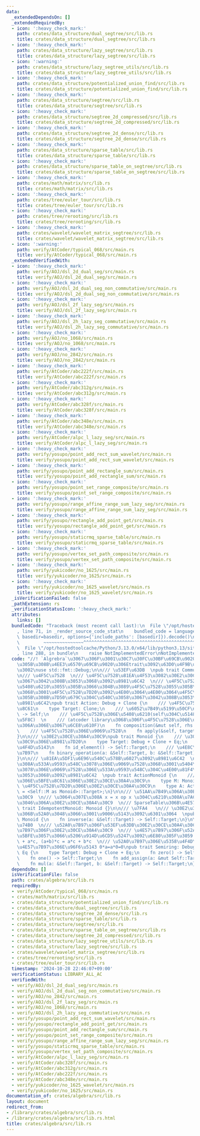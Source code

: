 ```yaml
---
data:
  _extendedDependsOn: []
  _extendedRequiredBy:
  - icon: ':heavy_check_mark:'
    path: crates/data_structure/dual_segtree/src/lib.rs
    title: crates/data_structure/dual_segtree/src/lib.rs
  - icon: ':heavy_check_mark:'
    path: crates/data_structure/lazy_segtree/src/lib.rs
    title: crates/data_structure/lazy_segtree/src/lib.rs
  - icon: ':warning:'
    path: crates/data_structure/lazy_segtree_utils/src/lib.rs
    title: crates/data_structure/lazy_segtree_utils/src/lib.rs
  - icon: ':heavy_check_mark:'
    path: crates/data_structure/potentialized_union_find/src/lib.rs
    title: crates/data_structure/potentialized_union_find/src/lib.rs
  - icon: ':heavy_check_mark:'
    path: crates/data_structure/segtree/src/lib.rs
    title: crates/data_structure/segtree/src/lib.rs
  - icon: ':heavy_check_mark:'
    path: crates/data_structure/segtree_2d_compressed/src/lib.rs
    title: crates/data_structure/segtree_2d_compressed/src/lib.rs
  - icon: ':heavy_check_mark:'
    path: crates/data_structure/segtree_2d_dense/src/lib.rs
    title: crates/data_structure/segtree_2d_dense/src/lib.rs
  - icon: ':heavy_check_mark:'
    path: crates/data_structure/sparse_table/src/lib.rs
    title: crates/data_structure/sparse_table/src/lib.rs
  - icon: ':heavy_check_mark:'
    path: crates/data_structure/sparse_table_on_segtree/src/lib.rs
    title: crates/data_structure/sparse_table_on_segtree/src/lib.rs
  - icon: ':heavy_check_mark:'
    path: crates/math/matrix/src/lib.rs
    title: crates/math/matrix/src/lib.rs
  - icon: ':heavy_check_mark:'
    path: crates/tree/euler_tour/src/lib.rs
    title: crates/tree/euler_tour/src/lib.rs
  - icon: ':heavy_check_mark:'
    path: crates/tree/rerooting/src/lib.rs
    title: crates/tree/rerooting/src/lib.rs
  - icon: ':heavy_check_mark:'
    path: crates/wavelet/wavelet_matrix_segtree/src/lib.rs
    title: crates/wavelet/wavelet_matrix_segtree/src/lib.rs
  - icon: ':warning:'
    path: verify/AtCoder/typical_068/src/main.rs
    title: verify/AtCoder/typical_068/src/main.rs
  _extendedVerifiedWith:
  - icon: ':heavy_check_mark:'
    path: verify/AOJ/dsl_2d_dual_seg/src/main.rs
    title: verify/AOJ/dsl_2d_dual_seg/src/main.rs
  - icon: ':heavy_check_mark:'
    path: verify/AOJ/dsl_2d_dual_seg_non_commutative/src/main.rs
    title: verify/AOJ/dsl_2d_dual_seg_non_commutative/src/main.rs
  - icon: ':heavy_check_mark:'
    path: verify/AOJ/dsl_2f_lazy_seg/src/main.rs
    title: verify/AOJ/dsl_2f_lazy_seg/src/main.rs
  - icon: ':heavy_check_mark:'
    path: verify/AOJ/dsl_2h_lazy_seg_commutative/src/main.rs
    title: verify/AOJ/dsl_2h_lazy_seg_commutative/src/main.rs
  - icon: ':heavy_check_mark:'
    path: verify/AOJ/no_1068/src/main.rs
    title: verify/AOJ/no_1068/src/main.rs
  - icon: ':heavy_check_mark:'
    path: verify/AOJ/no_2842/src/main.rs
    title: verify/AOJ/no_2842/src/main.rs
  - icon: ':heavy_check_mark:'
    path: verify/AtCoder/abc222f/src/main.rs
    title: verify/AtCoder/abc222f/src/main.rs
  - icon: ':heavy_check_mark:'
    path: verify/AtCoder/abc312g/src/main.rs
    title: verify/AtCoder/abc312g/src/main.rs
  - icon: ':heavy_check_mark:'
    path: verify/AtCoder/abc328f/src/main.rs
    title: verify/AtCoder/abc328f/src/main.rs
  - icon: ':heavy_check_mark:'
    path: verify/AtCoder/abc348e/src/main.rs
    title: verify/AtCoder/abc348e/src/main.rs
  - icon: ':heavy_check_mark:'
    path: verify/AtCoder/alpc_l_lazy_seg/src/main.rs
    title: verify/AtCoder/alpc_l_lazy_seg/src/main.rs
  - icon: ':heavy_check_mark:'
    path: verify/yosupo/point_add_rect_sum_wavelet/src/main.rs
    title: verify/yosupo/point_add_rect_sum_wavelet/src/main.rs
  - icon: ':heavy_check_mark:'
    path: verify/yosupo/point_add_rectangle_sum/src/main.rs
    title: verify/yosupo/point_add_rectangle_sum/src/main.rs
  - icon: ':heavy_check_mark:'
    path: verify/yosupo/point_set_range_composite/src/main.rs
    title: verify/yosupo/point_set_range_composite/src/main.rs
  - icon: ':heavy_check_mark:'
    path: verify/yosupo/range_affine_range_sum_lazy_seg/src/main.rs
    title: verify/yosupo/range_affine_range_sum_lazy_seg/src/main.rs
  - icon: ':heavy_check_mark:'
    path: verify/yosupo/rectangle_add_point_get/src/main.rs
    title: verify/yosupo/rectangle_add_point_get/src/main.rs
  - icon: ':heavy_check_mark:'
    path: verify/yosupo/staticrmq_sparse_table/src/main.rs
    title: verify/yosupo/staticrmq_sparse_table/src/main.rs
  - icon: ':heavy_check_mark:'
    path: verify/yosupo/vertex_set_path_composite/src/main.rs
    title: verify/yosupo/vertex_set_path_composite/src/main.rs
  - icon: ':heavy_check_mark:'
    path: verify/yukicoder/no_1625/src/main.rs
    title: verify/yukicoder/no_1625/src/main.rs
  - icon: ':heavy_check_mark:'
    path: verify/yukicoder/no_1625_wavelet/src/main.rs
    title: verify/yukicoder/no_1625_wavelet/src/main.rs
  _isVerificationFailed: false
  _pathExtension: rs
  _verificationStatusIcon: ':heavy_check_mark:'
  attributes:
    links: []
  bundledCode: "Traceback (most recent call last):\n  File \"/opt/hostedtoolcache/Python/3.13.0/x64/lib/python3.13/site-packages/onlinejudge_verify/documentation/build.py\"\
    , line 71, in _render_source_code_stat\n    bundled_code = language.bundle(stat.path,\
    \ basedir=basedir, options={'include_paths': [basedir]}).decode()\n          \
    \         ~~~~~~~~~~~~~~~^^^^^^^^^^^^^^^^^^^^^^^^^^^^^^^^^^^^^^^^^^^^^^^^^^^^^^^^^^^^^^^^^^\n\
    \  File \"/opt/hostedtoolcache/Python/3.13.0/x64/lib/python3.13/site-packages/onlinejudge_verify/languages/rust.py\"\
    , line 288, in bundle\n    raise NotImplementedError\nNotImplementedError\n"
  code: "//! `Algrebra`\u3067\u306F\u3001\u30C7\u30FC\u30BF\u69CB\u9020\u306B\u4E57\
    \u305B\u308B\u4EE3\u6570\u69CB\u9020\u306Etrait\u3092\u63D0\u4F9B\u3057\u307E\u3059\
    \u3002\nuse std::fmt::Debug;\n\n/// \u53EF\u63DB  \npub trait Commutative {}\n\
    \n/// \u4F5C\u7528  \n/// \u4F5C\u7528\u81EA\u4F53\u3082\u30E2\u30CE\u30A4\u30C9\
    \u3067\u3042\u308B\u3053\u3068\u3092\u8981\u6C42  \n/// \u4F5C\u7528\u7D20\u3092\
    \u5408\u6210\u3055\u305B\u3066\u304B\u3089\u4F5C\u7528\u3055\u305B\u308B\u306E\
    \u3068\u3001\u4F5C\u7528\u7D20\u3092\u4E00\u3064\u4E00\u3064\u4F5C\u7528\u3055\
    \u305B\u308B\u7D50\u679C\u304C\u540C\u3058\u3067\u3042\u308B\u3053\u3068\u3092\
    \u8981\u6C42\npub trait Action: Debug + Clone {\n    /// \u4F5C\u7528\u306E\u5BFE\
    \u8C61\n    type Target: Clone;\n    /// \u6052\u7B49\u5199\u50CF\n    fn id_action()\
    \ -> Self;\n    /// \u4F5C\u7528\u306E\u5408\u6210(self\u304C\u5148\u3001rhs\u304C\
    \u5F8C)  \n    /// (atcoder library\u3068\u306F\u4F5C\u7528\u306E\u9806\u304C\u9006\
    \u306A\u306E\u3067\u6CE8\u610F)\n    fn composition(&mut self, rhs: &Self);\n\
    \    /// \u4F5C\u7528\u306E\u9069\u7528\n    fn apply(&self, target: &mut Self::Target);\n\
    }\n\n/// \u30E2\u30CE\u30A4\u30C9\npub trait Monoid {\n    /// \u30E2\u30CE\u30A4\
    \u30C9\u306E\u8981\u7D20\n    type Target: Debug + Clone + Eq;\n    /// \u5358\
    \u4F4D\u5143\n    fn id_element() -> Self::Target;\n    /// \u4E8C\u9805\u6F14\
    \u7B97\n    fn binary_operation(a: &Self::Target, b: &Self::Target) -> Self::Target;\n\
    }\n\n/// \u81EA\u5DF1\u6E96\u540C\u578B\u6027\u3092\u8981\u6C42  \n/// \u3064\u307E\
    \u308A\u533A\u9593\u548C\u3078\u306E\u9069\u7528\u3068\u3001\u5404\u8981\u7D20\
    \u3078\u306E\u9069\u7528\u306E\u533A\u9593\u548C\u304C\u4E00\u81F4\u3059\u308B\
    \u3053\u3068\u3092\u8981\u6C42  \npub trait ActionMonoid {\n    /// \u4F5C\u7528\
    \u306E\u5BFE\u8C61\u306E\u30E2\u30CE\u30A4\u30C9\n    type M: Monoid;\n    ///\
    \ \u4F5C\u7528\u7D20\u306E\u30E2\u30CE\u30A4\u30C9\n    type A: Action<Target\
    \ = <Self::M as Monoid>::Target>;\n}\n\n/// \u51AA\u7B49\u306A\u30E2\u30CE\u30A4\
    \u30C9  \n/// \u3064\u307E\u308A x = x op x \u304C\u6210\u308A\u7ACB\u3064\u3088\
    \u3046\u306A\u30E2\u30CE\u30A4\u30C9  \n/// SparseTable\u306B\u4E57\u308B\npub\
    \ trait IdempotentMonoid: Monoid {}\n\n/// \u7FA4   \n/// \u30E2\u30CE\u30A4\u30C9\
    \u306B\u52A0\u3048\u3066\u3001\u9006\u5143\u3092\u6301\u3064  \npub trait Group:\
    \ Monoid {\n    fn inverse(a: &Self::Target) -> Self::Target;\n}\n\n/// \u534A\
    \u74B0  \n/// \u52A0\u7B97\u306F\u53EF\u63DB\u30E2\u30CE\u30A4\u30C9  \n/// \u4E57\
    \u7B97\u306F\u30E2\u30CE\u30A4\u30C9  \n/// \u4E57\u7B97\u306F\u52A0\u6CD5\u306B\
    \u5BFE\u3057\u3066\u5206\u914D\u6CD5\u5247\u3092\u6E80\u305F\u3059 a*(b+c) = a*b\
    \ + a*c, (a+b)*c = a*c + b*c  \n/// \u52A0\u7B97\u306E\u5358\u4F4D\u5143\u306F\
    \u4E57\u7B97\u306E\u96F6\u5143 0*a=a*0=0\npub trait Semiring: Debug + Clone +\
    \ Eq {\n    type Target: Debug + Clone + Eq;\n    fn zero() -> Self::Target;\n\
    \    fn one() -> Self::Target;\n    fn add_assign(a: &mut Self::Target, b: &Self::Target);\n\
    \    fn mul(a: &Self::Target, b: &Self::Target) -> Self::Target;\n}\n"
  dependsOn: []
  isVerificationFile: false
  path: crates/algebra/src/lib.rs
  requiredBy:
  - verify/AtCoder/typical_068/src/main.rs
  - crates/math/matrix/src/lib.rs
  - crates/data_structure/potentialized_union_find/src/lib.rs
  - crates/data_structure/dual_segtree/src/lib.rs
  - crates/data_structure/segtree_2d_dense/src/lib.rs
  - crates/data_structure/sparse_table/src/lib.rs
  - crates/data_structure/segtree/src/lib.rs
  - crates/data_structure/sparse_table_on_segtree/src/lib.rs
  - crates/data_structure/segtree_2d_compressed/src/lib.rs
  - crates/data_structure/lazy_segtree_utils/src/lib.rs
  - crates/data_structure/lazy_segtree/src/lib.rs
  - crates/wavelet/wavelet_matrix_segtree/src/lib.rs
  - crates/tree/rerooting/src/lib.rs
  - crates/tree/euler_tour/src/lib.rs
  timestamp: '2024-10-28 22:46:07+09:00'
  verificationStatus: LIBRARY_ALL_AC
  verifiedWith:
  - verify/AOJ/dsl_2d_dual_seg/src/main.rs
  - verify/AOJ/dsl_2d_dual_seg_non_commutative/src/main.rs
  - verify/AOJ/no_2842/src/main.rs
  - verify/AOJ/dsl_2f_lazy_seg/src/main.rs
  - verify/AOJ/no_1068/src/main.rs
  - verify/AOJ/dsl_2h_lazy_seg_commutative/src/main.rs
  - verify/yosupo/point_add_rect_sum_wavelet/src/main.rs
  - verify/yosupo/rectangle_add_point_get/src/main.rs
  - verify/yosupo/point_add_rectangle_sum/src/main.rs
  - verify/yosupo/point_set_range_composite/src/main.rs
  - verify/yosupo/range_affine_range_sum_lazy_seg/src/main.rs
  - verify/yosupo/staticrmq_sparse_table/src/main.rs
  - verify/yosupo/vertex_set_path_composite/src/main.rs
  - verify/AtCoder/alpc_l_lazy_seg/src/main.rs
  - verify/AtCoder/abc328f/src/main.rs
  - verify/AtCoder/abc312g/src/main.rs
  - verify/AtCoder/abc222f/src/main.rs
  - verify/AtCoder/abc348e/src/main.rs
  - verify/yukicoder/no_1625_wavelet/src/main.rs
  - verify/yukicoder/no_1625/src/main.rs
documentation_of: crates/algebra/src/lib.rs
layout: document
redirect_from:
- /library/crates/algebra/src/lib.rs
- /library/crates/algebra/src/lib.rs.html
title: crates/algebra/src/lib.rs
---
```

